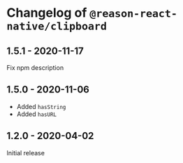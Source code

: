 # Changelog of `@reason-react-native/clipboard`

## 1.5.1 - 2020-11-17

Fix npm description

## 1.5.0 - 2020-11-06

- Added `hasString`
- Added `hasURL`

## 1.2.0 - 2020-04-02

Initial release
